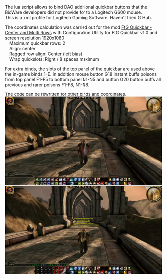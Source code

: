 The lua script allows to bind DAO additional quickbar buttons that the BioWare developers did not provide for to a Logitech G600 mouse.  
This is a xml profile for Logitech Gaming Software. Haven't tried G Hub.

The coordinates calculation was carried out for the mod [FtG Quickbar - Center and Multi Rows](https://www.nexusmods.com/dragonage/mods/2784)
with Configuration Utility for FtG Quickbar v1.0 and screen resolution 1920x1080  
&emsp;Maximum quickbar rows: 2  
&emsp;Align: center  
&emsp;Ragged row align: Center (left bias)  
&emsp;Wrap quickslots: Right / 8 spaces maximum  

For extra binds, the slots of the top panel of the quickbar are used above the in-game binds 1-E.
In addition mouse button G18 instant buffs poisons from top panel F1-F5 to bottom panel N1-N5
and button G20 button buffs all previous and rarer poisons F1-F8, N1-N8.

The code can be rewritten for other binds and coordinates.
![alt text](https://github.com/User15873425/DragonAgeOrigins-LogitechG600-Binds-n-InstantBuffs-Script/blob/main/Screenshot20230527051516907.jpg?raw=true)
![alt text](https://github.com/User15873425/DragonAgeOrigins-LogitechG600-Binds-n-InstantBuffs-Script/blob/main/Screenshot20230527051518958.jpg?raw=true)
